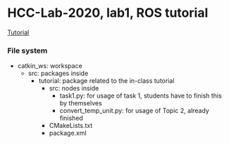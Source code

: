 # HCC-Lab-2020, lab1, ROS tutorial

[Tutorial](https://docs.google.com/document/d/1qNqn1rMPQP1PUJdTilZlf7ZoYXegxN3j0-clh32kZhQ/edit?usp=sharing)


### File system
* catkin_ws: workspace
  * src: packages inside
    * tutorial: package related to the in-class tutorial
      * src: nodes inside
        * task1.py: for usage of task 1, students have to finish this by themselves
        * convert_temp_unit.py: for usage of Topic 2, already finished
      * CMakeLists.txt
      * package.xml

